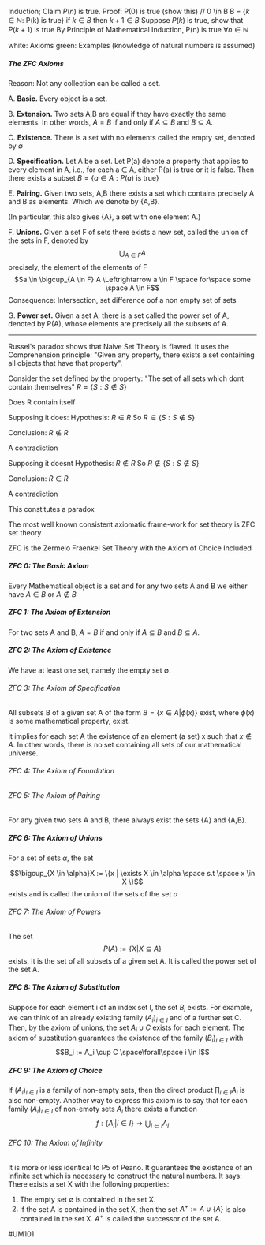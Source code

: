 Induction;
Claim $P(n)$ is true.
Proof: P(0) is true (show this) // 0 \in B
B = $\{k \in \mathbb{N}$: P(k) is true}
if $k \in B$ then $k+1 \in B$
Suppose $P(k)$ is true, show that $P(k+1)$ is true
By Principle of Mathematical Induction, P(n) is true $\forall n \in \mathbb{N}$ 


white: Axioms
green: Examples (knowledge of natural numbers is assumed)


##### The ZFC Axioms

Reason: Not any collection can be called a set.

A. **Basic.** Every object is a set.

B. **Extension.** Two sets A,B are equal if they have exactly the same elements. In other words, $A=B$ if and only if $A \subseteq B$ and $B \subseteq A$.

C. **Existence.** There is a set with no elements called the empty set, denoted by $\emptyset$

D. **Specification.** Let A be a set. Let P(a) denote a property that applies to every element in A, i.e., for each a $\in$ A, either P(a) is true or it is false. Then there exists a subset $B = \{a \in A: P(a)$ is true}

E. **Pairing.** Given two sets, A,B there exists a set which contains precisely A and B as elements. Which we denote by {A,B}. 

(In particular, this also gives {A}, a set with one element A.)

F. **Unions.** GIven a set F of sets there exists a new set, called the  union of the sets in F, denoted by 
$$\bigcup_{A \in F}A$$
precisely, the element of the elements of F
$$a \in \bigcup_{A \in F} A \Leftrightarrow a \in F \space for\space some \space A \in F$$
Consequence: Intersection, set difference oof a non empty set of sets

G. **Power set.** Given a  set A, there is a set called the power set of A, denoted by P(A), whose elements are precisely all the subsets of A.

--------------------------------------------------------------------------------------

Russel's paradox shows that Naive Set Theory is flawed. It uses the
Comprehension principle:   "Given any property, there exists a set containing all objects that have that property". 

Consider the set defined by the property:
"The set of all sets which dont contain themselves"
$R = \{S:S\notin S\}$ 

Does R contain itself

Supposing it does:
Hypothesis: $R \in R$
So $R \in \{S: S\notin S \}$

Conclusion: $R \notin R$

A contradiction

Supposing it doesnt
Hypothesis: $R \notin R$
So $R \notin \{S: S\notin S \}$

Conclusion: $R \in R$

A contradiction

This constitutes a paradox

The most well known consistent axiomatic frame-work for set theory is ZFC set theory

ZFC is the Zermelo Fraenkel Set Theory with the Axiom of Choice Included

##### ZFC 0: The Basic Axiom
Every Mathematical object is a set and for any two sets A and B we either have $A \in B$ or $A \notin B$

##### ZFC 1: The Axiom of Extension
For two sets A and B, $A=B$ if and only if $A \subseteq B$ and $B \subseteq A$.

##### ZFC 2: The Axiom of Existence
We have at least one set, namely the empty set $\emptyset$.

###### ZFC 3: The Axiom of Specification
All subsets B of a given set A of the form $B = \{x \in A | \phi(x) \}$ exist, where $\phi(x)$ is some mathematical property, exist.

It implies for each set A the existence of an element (a set) x such that $x \notin A$. In other words, there is no set containing all sets of our mathematical universe.



###### ZFC 4: The Axiom of Foundation

###### ZFC 5: The Axiom of Pairing
For any given two sets A and B, there always exist the sets {A} and {A,B}.

##### ZFC 6: The Axiom of Unions
For a set of sets $\alpha$, the set 

$$\bigcup_{X \in \alpha}X := \{x | \exists X \in \alpha \space s.t \space x \in X \}$$
exists and is called the union of the sets of the set $\alpha$

###### ZFC 7: The Axiom of Powers
The set $$P(A) := \{X | X \subseteq A\}$$
exists. It is the set of all subsets of a given set A. It is called the power set of the set A.

##### ZFC 8: The Axiom of Substitution
Suppose for each element i of an index set I, the set $B_i$ exists. For example, we can think of an already existing family ${(A_i)}_{i \in I}$ and of a further set C. Then, by the axiom of unions, the set $A_i \cup C$ exists for each element. The axiom of substitution guarantees the existence of the family ${(B_i)}_{i \in I}$ with $$B_i := A_i \cup C \space\forall\space i \in I$$
##### ZFC 9: The Axiom of Choice
If ${(A_i)}_{i \in I}$ is a family of non-empty sets, then the direct product $\prod_{i \in I}A_i$ is also non-empty. Another way to express this axiom is to say that for each family ${(A_i)}_{i \in I}$ of non-emoty sets $A_i$ there exists a function $$ f: \{A_i | i \in I\} \rightarrow \bigcup_{i \in I}A_i$$
###### ZFC 10: The Axiom of Infinity
It is more or less identical to P5 of Peano. It guarantees the existence of an infinite set which is necessary to construct the natural numbers. It says:
There exists a set X with the following properties:
1. The empty set $\emptyset$ is contained in the set X.
2. If the set A is contained in the set X, then the set $A^+ := A \cup \{A\}$ is also contained in the set X.
$A^+$ is called the successor of the set A. 

#UM101 